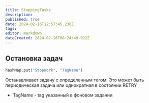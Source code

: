 ```yaml
---
title: StoppingTasks
description: 
published: true
date: 2024-02-16T12:57:45.238Z
tags: 
editor: markdown
dateCreated: 2024-02-16T08:24:49.912Z
---
```


## Остановка задач
```Python
hashMap.put("StopWork", "TagName")
```
Останавливает задачу с определенным тегом. Это может быть периодическая задача или однократная в состоянии RETRY
- TagName - tag указанный в фоновом задании

